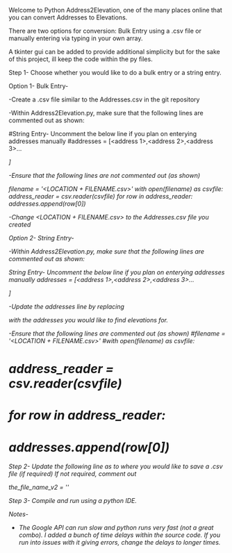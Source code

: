 Welcome to Python Address2Elevation, one of the many places online that you can convert Addresses to Elevations.

There are two options for conversion: Bulk Entry using a .csv file or manually entering via typing in your own array.

A tkinter gui can be added to provide additional simplicity but for the sake of this project, ill keep the code within the py files.

Step 1- Choose whether you would like to do a bulk entry or a string entry.

Option 1- Bulk Entry- 

-Create a .csv file similar to the Addresses.csv in the git repository

-Within Address2Elevation.py, make sure that the following lines are commented out as shown:

#String Entry- Uncomment the below line if you plan on enterying addresses manually
#addresses = [<address 1>,<address 2>,<address 3>...<address n>]

-Ensure that the following lines are not commented out (as shown)

filename = '<LOCATION + FILENAME.csv>'
with open(filename) as csvfile:
    address_reader = csv.reader(csvfile)
    for row in address_reader:
        addresses.append(row[0])

-Change <LOCATION + FILENAME.csv> to the Addresses.csv file you created

Option 2- String Entry- 

-Within Address2Elevation.py, make sure that the following lines are commented out as shown:

String Entry- Uncomment the below line if you plan on enterying addresses manually
addresses = [<address 1>,<address 2>,<address 3>...<address n>]

-Update the addresses line by replacing <address x> with the addresses you would like to find elevations for.

-Ensure that the following lines are commented out (as shown)
#filename = '<LOCATION + FILENAME.csv>'
#with open(filename) as csvfile:
#    address_reader = csv.reader(csvfile)
 #   for row in address_reader:
 #       addresses.append(row[0])

Step 2- Update the following line as to where you would like to save a .csv file (if required) If not required, comment out

the_file_name_v2 = '<LOCATION OF FINAL READOUT>'

Step 3- Compile and run using a python IDE.


Notes-
- The Google API can run slow and python runs very fast (not a great combo). I added a bunch of time delays within the source code. If you run into issues with it giving errors, change the delays to longer times.
